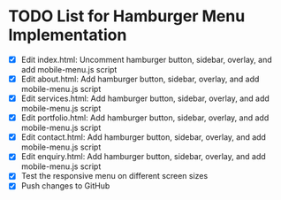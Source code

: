 # TODO List for Hamburger Menu Implementation

- [x] Edit index.html: Uncomment hamburger button, sidebar, overlay, and add mobile-menu.js script
- [x] Edit about.html: Add hamburger button, sidebar, overlay, and add mobile-menu.js script
- [x] Edit services.html: Add hamburger button, sidebar, overlay, and add mobile-menu.js script
- [x] Edit portfolio.html: Add hamburger button, sidebar, overlay, and add mobile-menu.js script
- [x] Edit contact.html: Add hamburger button, sidebar, overlay, and add mobile-menu.js script
- [x] Edit enquiry.html: Add hamburger button, sidebar, overlay, and add mobile-menu.js script
- [x] Test the responsive menu on different screen sizes
- [x] Push changes to GitHub
